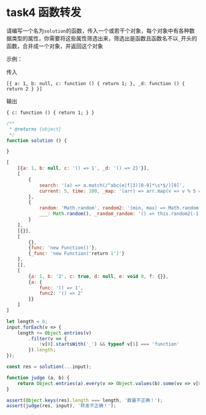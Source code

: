 
# task4 函数转发

请编写一个名为`solution`的函数，传入一个或若干个对象，每个对象中有各种数据类型的属性，你需要将这些属性筛选出来，筛选出是函数且函数名不以`_`开头的函数，合并成一个对象，并返回这个对象

示例：

传入

`[{ a: 1, b: null, c: function () { return 1; }, _d: function () { return 2 } }]`

输出

`{ c: function () { return 1; } }`

```js init
/** 
 * @returns {object} 
 */
function solution () {

}
```

```js input
[
    [{a: 1, b: null, c: '() => 1', _d: '() => 2}'}],
    [
        { 
            search: '(a) => a.match(/^abc(e|f|3)[0-9]*\s*$/)[0]', 
            current: 5, time: 100, _map: '(arr) => arr.map(v => v % 5 === 0)'
        },
        {
            random: 'Math.random', random2: '(min, max) => Math.random() * (max - min) + min',
            ___: Math.random(), _random_random: '() => this.random2(-1, Math.random())'
        }
    ],
    [{}],
    [
        {},
        {func: 'new Function()'},
        {_func: 'new Function('return 1')'}
    ],
    [],
    [
        {a: 1, b: '2', c: true, d: null, e: void 0, f: {}},
        {a: {
            func: '() => 1',
            func2: '() => 2'
        }}
    ]
]
```

```js judger
let length = 0;
input.forEach(v => {
    length += Object.entries(v)
        .filter(v => {
            !v[0].startsWith('_') && typeof v[1] === 'function'
        }).length;
});

const res = solution(...input);

function judge (a, b) {
    return Object.entries(a).every(v => Object.values(b).some(vv => v[0] in vv && v[1] === vv[v[0]]));
}

assert(Object.keys(res).length === length, '数量不正确！');
assert(judge(res, input), '转发不正确！');
```